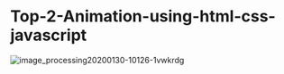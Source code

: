 # Top-2-Animation-using-html-css-javascript

![image_processing20200130-10126-1vwkrdg](https://user-images.githubusercontent.com/95895380/148887957-8043116d-d9d2-43e6-a62d-f82908630345.gif)

